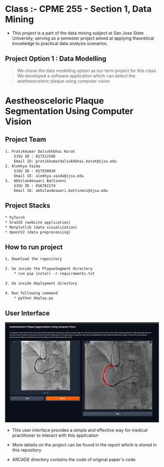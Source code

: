 # Class :- CPME 255 - Section 1, Data Mining
* This project is a part of the data mining subject at San Jose State University, serving as a semester project aimed at applying theoretical knowledge to practical data analysis scenarios.

## Project Option 1 : Data Modelling
>We chose the data modelling option as our term project for this class. We developed a software application which can detect the aestheosceloric plaque using computer vision


# Aestheosceloric Plaque Segmentation Using Computer Vision

## Project Team
    1. Pratikkumar Dalsukhbhai Korat
        SJSU ID : 017512598
        Email ID: pratikkumardalsukhbhai.korat@sjsu.edu
    2. Alekhya Vaida
        SJSU ID : 017550039 
        Email ID: alekhya.vaida@sjsu.edu
    3.  Akhilandeswari Battineni
        SJSU ID : 016762174
        Email ID: akhilandeswari.battineni@sjsu.edu

## Project Stacks
    * PyTorch
    * GradIO (website application)
    * Matplotlib (data visualization)
    * OpenCV2 (data preprocessing)

## How to run project
    
    1. Download the repository

    2. Go inside the PlaqueSegment directory
        * run pip install -r requirements.txt
    
    3. Go inside deployment directory

    4. Run following command
        * python deploy.py

## User Interface

![UI](images/finaldemo.png)

* This user interface provides a simple and effective way for medical practitioner to interact with this application

* More details on the project can be found in the report which is stored in this repository

* ARCADE directory contains the code of original paper's code
